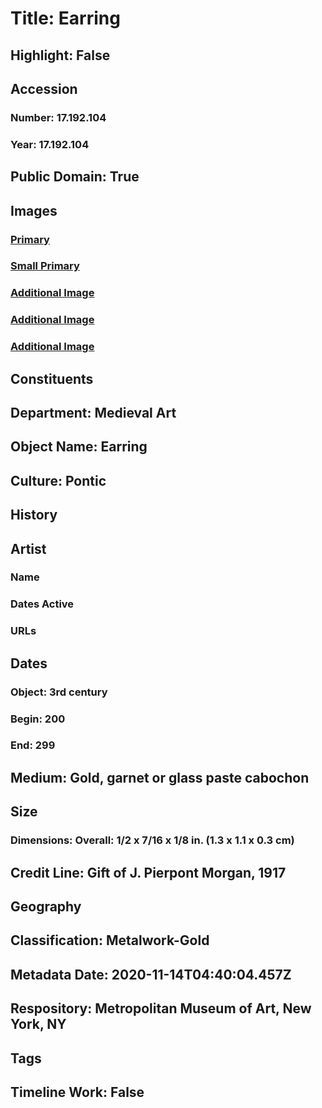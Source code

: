 # Title: Earring
## Highlight: False
## Accession
### Number: 17.192.104
### Year: 17.192.104
## Public Domain: True
## Images
### [Primary](https://images.metmuseum.org/CRDImages/md/original/sf17-192-104s3.jpg)
### [Small Primary](https://images.metmuseum.org/CRDImages/md/web-large/sf17-192-104s3.jpg)
### [Additional Image](https://images.metmuseum.org/CRDImages/md/original/sf17-192-104s1.jpg)
### [Additional Image](https://images.metmuseum.org/CRDImages/md/original/sf17-192-104s2.jpg)
### [Additional Image](https://images.metmuseum.org/CRDImages/md/original/sf17-192-103_104s1.jpg)
## Constituents
## Department: Medieval Art
## Object Name: Earring
## Culture: Pontic
## History
## Artist
### Name
### Dates Active
### URLs
## Dates
### Object: 3rd century
### Begin: 200
### End: 299
## Medium: Gold, garnet or glass paste cabochon
## Size
### Dimensions: Overall: 1/2 x 7/16 x 1/8 in. (1.3 x 1.1 x 0.3 cm)
## Credit Line: Gift of J. Pierpont Morgan, 1917
## Geography
## Classification: Metalwork-Gold
## Metadata Date: 2020-11-14T04:40:04.457Z
## Respository: Metropolitan Museum of Art, New York, NY
## Tags
## Timeline Work: False